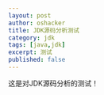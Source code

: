 ```yaml
---
layout: post 
author: oshacker
title: JDK源码分析测试
category: jdk
tags: [java,jdk]
excerpt: 测试
published: false
---
```


这是对JDK源码分析的测试！
